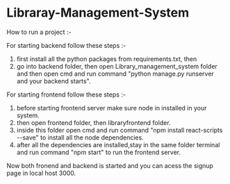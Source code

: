 # Libraray-Management-System

How to run a project :-

For starting backend follow these steps :-

1. first install all the python packages from requirements.txt, then
2. go into backend folder, then open Library_management_system folder and then open cmd and run command "python manage.py runserver and your backend starts".

For starting frontend follow these steps :-

1. before starting frontend server make sure node in installed in your system.
2. then open frontend folder, then libraryfrontend folder.
3. inside this folder open cmd and run command "npm install react-scripts --save" to install all the node dependencies.
4. after all the dependencies are installed,stay in the same folder terminal and run command "npm start" to run the  frontend server.

Now both fronend and backend is started and you can acess the signup page in local host 3000.
